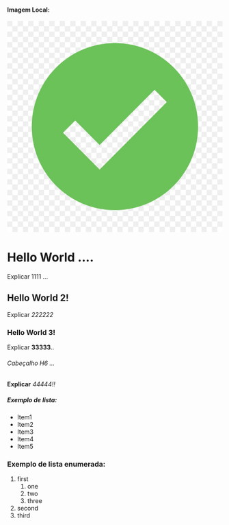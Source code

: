 #### Imagem Local:
![check image](img/check_img.png)

# Hello World ....
Explicar 1111 ...

## Hello World 2!
Explicar *222222*

### Hello World 3!
Explicar **33333**..

###### Cabeçalho H6 ...
__Explicar__ _44444!!_

##### Exemplo de lista:
* Item1
* Item2
* Item3
* Item4
* Item5

### Exemplo de lista enumerada:
1. first
    1. one
    2. two
    3. three
2. second
3. third